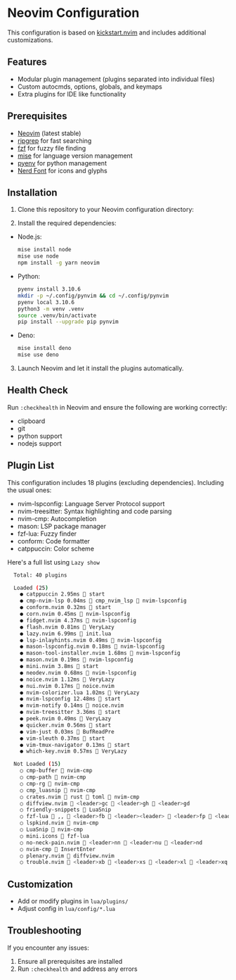 # Neovim Configuration

This configuration is based on [kickstart.nvim](https://github.com/nvim-lua/kickstart.nvim) and includes additional customizations.

## Features

- Modular plugin management (plugins separated into individual files)
- Custom autocmds, options, globals, and keymaps
- Extra plugins for IDE like functionality

## Prerequisites

- [Neovim](https://neovim.io/) (latest stable)
- [ripgrep](https://github.com/BurntSushi/ripgrep) for fast searching
- [fzf](https://github.com/junegunn/fzf) for fuzzy file finding
- [mise](https://github.com/jdx/mise) for language version management
- [pyenv](https://github.com/pyenv/pyenv) for python management
- [Nerd Font](https://www.nerdfonts.com/font-downloads) for icons and glyphs

## Installation

1. Clone this repository to your Neovim configuration directory:

2. Install the required dependencies:

- Node.js:

  ```bash
  mise install node
  mise use node
  npm install -g yarn neovim
  ```

- Python:

  ```bash
  pyenv install 3.10.6
  mkdir -p ~/.config/pynvim && cd ~/.config/pynvim
  pyenv local 3.10.6
  python3 -m venv .venv
  source .venv/bin/activate
  pip install --upgrade pip pynvim
  ```

- Deno:
  ```bash
  mise install deno
  mise use deno
  ```

3. Launch Neovim and let it install the plugins automatically.

## Health Check

Run `:checkhealth` in Neovim and ensure the following are working correctly:

- clipboard
- git
- python support
- nodejs support

## Plugin List

This configuration includes 18 plugins (excluding dependencies).
Including the usual ones:

- nvim-lspconfig: Language Server Protocol support
- nvim-treesitter: Syntax highlighting and code parsing
- nvim-cmp: Autocompletion
- mason: LSP package manager
- fzf-lua: Fuzzy finder
- conform: Code formatter
- catppuccin: Color scheme

Here's a full list using `Lazy show`

```bash
  Total: 40 plugins

  Loaded (25)
    ● catppuccin 2.95ms  start
    ● cmp-nvim-lsp 0.04ms 󰢱 cmp_nvim_lsp  nvim-lspconfig
    ● conform.nvim 0.32ms  start
    ● corn.nvim 0.45ms  nvim-lspconfig
    ● fidget.nvim 4.37ms  nvim-lspconfig
    ● flash.nvim 0.81ms  VeryLazy
    ● lazy.nvim 6.99ms  init.lua
    ● lsp-inlayhints.nvim 0.49ms  nvim-lspconfig
    ● mason-lspconfig.nvim 0.18ms  nvim-lspconfig
    ● mason-tool-installer.nvim 1.68ms  nvim-lspconfig
    ● mason.nvim 0.19ms  nvim-lspconfig
    ● mini.nvim 3.8ms  start
    ● neodev.nvim 0.68ms  nvim-lspconfig
    ● noice.nvim 1.12ms  VeryLazy
    ● nui.nvim 0.17ms  noice.nvim
    ● nvim-colorizer.lua 1.02ms  VeryLazy
    ● nvim-lspconfig 12.48ms  start
    ● nvim-notify 0.14ms  noice.nvim
    ● nvim-treesitter 3.36ms  start
    ● peek.nvim 0.49ms  VeryLazy
    ● quicker.nvim 0.56ms  start
    ● vim-just 0.03ms  BufReadPre
    ● vim-sleuth 0.37ms  start
    ● vim-tmux-navigator 0.13ms  start
    ● which-key.nvim 0.57ms  VeryLazy

  Not Loaded (15)
    ○ cmp-buffer  nvim-cmp 
    ○ cmp-path  nvim-cmp 
    ○ cmp-rg  nvim-cmp 
    ○ cmp_luasnip  nvim-cmp 
    ○ crates.nvim  rust  toml  nvim-cmp 
    ○ diffview.nvim  <leader>gc  <leader>gh  <leader>gd 
    ○ friendly-snippets  LuaSnip 
    ○ fzf-lua  ,,  <leader>fb  <leader><leader>  <leader>fp  <leader>fr  ,r  <leader>ff  <leader>fn  <leader>fg  <leader>f/  <leader>fh  <leader>fd  <leader>fw  <C-P>  <leader>f. 
    ○ lspkind.nvim  nvim-cmp 
    ○ LuaSnip  nvim-cmp 
    ○ mini.icons  fzf-lua 
    ○ no-neck-pain.nvim  <leader>nn  <leader>nu  <leader>nd 
    ○ nvim-cmp  InsertEnter 
    ○ plenary.nvim  diffview.nvim 
    ○ trouble.nvim  <leader>xb  <leader>xs  <leader>xl  <leader>xq  <leader>xx 
```

## Customization

- Add or modify plugins in `lua/plugins/`
- Adjust config in `lua/config/*.lua`

## Troubleshooting

If you encounter any issues:

1. Ensure all prerequisites are installed
2. Run `:checkhealth` and address any errors
